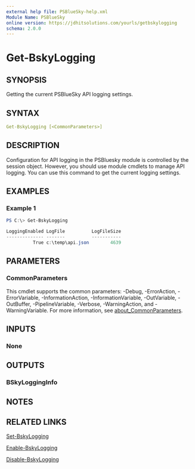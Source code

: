 ```yaml
---
external help file: PSBlueSky-help.xml
Module Name: PSBlueSky
online version: https://jdhitsolutions.com/yourls/getbskylogging
schema: 2.0.0
---
```


# Get-BskyLogging

## SYNOPSIS

Getting the current PSBlueSky API logging settings.

## SYNTAX

```yaml
Get-BskyLogging [<CommonParameters>]
```

## DESCRIPTION

Configuration for API logging in the PSBluesky module is controlled by the session object. However, you should use module cmdlets to manage API logging. You can use this command to get the current logging settings.

## EXAMPLES

### Example 1

```powershell
PS C:\> Get-BskyLogging

LoggingEnabled LogFile          LogFileSize
-------------- -------          -----------
          True c:\temp\api.json        4639
```

## PARAMETERS

### CommonParameters

This cmdlet supports the common parameters: -Debug, -ErrorAction, -ErrorVariable, -InformationAction, -InformationVariable, -OutVariable, -OutBuffer, -PipelineVariable, -Verbose, -WarningAction, and -WarningVariable. For more information, see [about_CommonParameters](http://go.microsoft.com/fwlink/?LinkID=113216).

## INPUTS

### None

## OUTPUTS

### BSkyLoggingInfo

## NOTES

## RELATED LINKS

[Set-BskyLogging](Set-BskyLogging.md)

[Enable-BskyLogging](Enable-BskyLogging.md)

[Disable-BskyLogging](Disable-BskyLogging.md)
